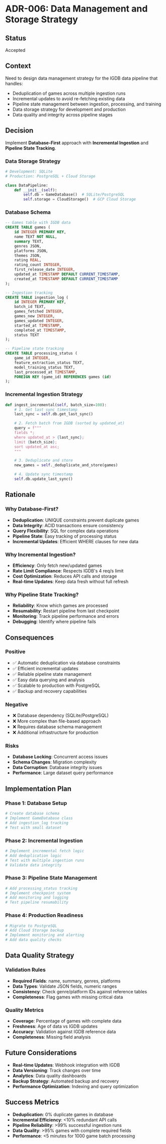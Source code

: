 # ADR-006: Data Management and Storage Strategy

## Status
Accepted

## Context
Need to design data management strategy for the IGDB data pipeline that handles:
- Deduplication of games across multiple ingestion runs
- Incremental updates to avoid re-fetching existing data
- Pipeline state management between ingestion, processing, and training
- Data storage strategy for development and production
- Data quality and integrity across pipeline stages

## Decision
Implement **Database-First** approach with **Incremental Ingestion** and **Pipeline State Tracking**.

### Data Storage Strategy
```python
# Development: SQLite
# Production: PostgreSQL + Cloud Storage

class DataPipeline:
    def __init__(self):
        self.db = GameDatabase()  # SQLite/PostgreSQL
        self.storage = CloudStorage()  # GCP Cloud Storage
```

### Database Schema
```sql
-- Games table with IGDB data
CREATE TABLE games (
    id INTEGER PRIMARY KEY,
    name TEXT NOT NULL,
    summary TEXT,
    genres JSON,
    platforms JSON,
    themes JSON,
    rating REAL,
    rating_count INTEGER,
    first_release_date INTEGER,
    updated_at TIMESTAMP DEFAULT CURRENT_TIMESTAMP,
    created_at TIMESTAMP DEFAULT CURRENT_TIMESTAMP
);

-- Ingestion tracking
CREATE TABLE ingestion_log (
    id INTEGER PRIMARY KEY,
    batch_id TEXT,
    games_fetched INTEGER,
    games_new INTEGER,
    games_updated INTEGER,
    started_at TIMESTAMP,
    completed_at TIMESTAMP,
    status TEXT
);

-- Pipeline state tracking
CREATE TABLE processing_status (
    game_id INTEGER,
    feature_extraction_status TEXT,
    model_training_status TEXT,
    last_processed_at TIMESTAMP,
    FOREIGN KEY (game_id) REFERENCES games (id)
);
```

### Incremental Ingestion Strategy
```python
def ingest_incremental(self, batch_size=100):
    # 1. Get last sync timestamp
    last_sync = self.db.get_last_sync()

    # 2. Fetch batch from IGDB (sorted by updated_at)
    query = f"""
    fields *;
    where updated_at > {last_sync};
    limit {batch_size};
    sort updated_at asc;
    """

    # 3. Deduplicate and store
    new_games = self._deduplicate_and_store(games)

    # 4. Update sync timestamp
    self.db.update_last_sync()
```

## Rationale

### Why Database-First?
- **Deduplication**: UNIQUE constraints prevent duplicate games
- **Data Integrity**: ACID transactions ensure consistency
- **Query Flexibility**: SQL for complex data operations
- **Pipeline State**: Easy tracking of processing status
- **Incremental Updates**: Efficient WHERE clauses for new data

### Why Incremental Ingestion?
- **Efficiency**: Only fetch new/updated games
- **Rate Limit Compliance**: Respects IGDB's 4 req/s limit
- **Cost Optimization**: Reduces API calls and storage
- **Real-time Updates**: Keep data fresh without full refresh

### Why Pipeline State Tracking?
- **Reliability**: Know which games are processed
- **Resumability**: Restart pipeline from last checkpoint
- **Monitoring**: Track pipeline performance and errors
- **Debugging**: Identify where pipeline fails

## Consequences

### Positive
- ✅ Automatic deduplication via database constraints
- ✅ Efficient incremental updates
- ✅ Reliable pipeline state management
- ✅ Easy data querying and analysis
- ✅ Scalable to production with PostgreSQL
- ✅ Backup and recovery capabilities

### Negative
- ❌ Database dependency (SQLite/PostgreSQL)
- ❌ More complex than file-based approach
- ❌ Requires database schema management
- ❌ Additional infrastructure for production

### Risks
- **Database Locking**: Concurrent access issues
- **Schema Changes**: Migration complexity
- **Data Corruption**: Database integrity issues
- **Performance**: Large dataset query performance

## Implementation Plan

### Phase 1: Database Setup
```python
# Create database schema
# Implement GameDatabase class
# Add ingestion_log tracking
# Test with small dataset
```

### Phase 2: Incremental Ingestion
```python
# Implement incremental fetch logic
# Add deduplication logic
# Test with multiple ingestion runs
# Validate data integrity
```

### Phase 3: Pipeline State Management
```python
# Add processing_status tracking
# Implement checkpoint system
# Add monitoring and logging
# Test pipeline resumability
```

### Phase 4: Production Readiness
```python
# Migrate to PostgreSQL
# Add Cloud Storage backup
# Implement monitoring and alerting
# Add data quality checks
```

## Data Quality Strategy

### Validation Rules
- **Required Fields**: name, summary, genres, platforms
- **Data Types**: Validate JSON fields, numeric ranges
- **Consistency**: Check genre/platform IDs against reference tables
- **Completeness**: Flag games with missing critical data

### Quality Metrics
- **Coverage**: Percentage of games with complete data
- **Freshness**: Age of data vs IGDB updates
- **Accuracy**: Validation against IGDB reference data
- **Completeness**: Missing field analysis

## Future Considerations
- **Real-time Updates**: Webhook integration with IGDB
- **Data Versioning**: Track changes over time
- **Analytics**: Data quality dashboards
- **Backup Strategy**: Automated backup and recovery
- **Performance Optimization**: Indexing and query optimization

## Success Metrics
- **Deduplication**: 0% duplicate games in database
- **Incremental Efficiency**: <10% redundant API calls
- **Pipeline Reliability**: >99% successful ingestion runs
- **Data Quality**: >95% games with complete required fields
- **Performance**: <5 minutes for 1000 game batch processing
